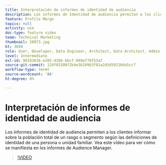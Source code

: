 ```yaml
---
title: Interpretación de informes de identidad de audiencia
description: Los informes de Identidad de audiencia permiten a los clientes informar sobre la población total de un rasgo o segmento según las definiciones de identidad de una persona o unidad familiar. Vea este vídeo para ver cómo se manifiesta en los informes de Audience Manager.
feature: Profile Merge
topics: null
activity: use
doc-type: feature video
team: Technical Marketing
thumbnail: 28973.jpg
kt: 3694
role: User, Developer, Data Engineer, Architect, Data Architect, Admin, Leader
level: Intermediate
exl-id: 90183636-e205-420b-bbcf-899a779f53a7
source-git-commit: 124f03208f2b4e3b109b3f02a2d3d59210da5cc7
workflow-type: tm+mt
source-wordcount: '86'
ht-degree: 0%

---
```


# Interpretación de informes de identidad de audiencia

Los informes de identidad de audiencia permiten a los clientes informar sobre la población total de un rasgo o segmento según las definiciones de identidad de una persona o unidad familiar. Vea este vídeo para ver cómo se manifiesta en los informes de Audience Manager.

>[!VIDEO](https://video.tv.adobe.com/v/32175/?quality=12&captions=spa)
